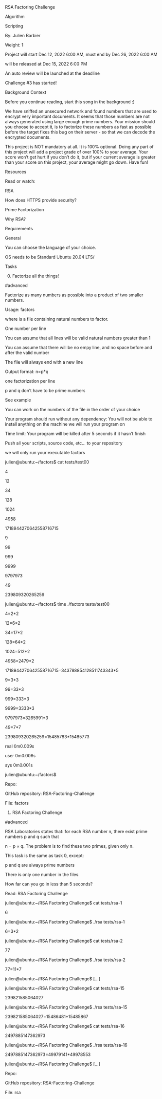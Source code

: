 RSA Factoring Challenge

Algorithm

Scripting

 By: Julien Barbier

 Weight: 1

 Project will start Dec 12, 2022 6:00 AM, must end by Dec 26, 2022 6:00 AM

 will be released at Dec 15, 2022 6:00 PM

 An auto review will be launched at the deadline

Challenge #3 has started!

Background Context

Before you continue reading, start this song in the background :)









We have sniffed an unsecured network and found numbers that are used to encrypt very important documents. It seems that those numbers are not always generated using large enough prime numbers. Your mission should you choose to accept it, is to factorize these numbers as fast as possible before the target fixes this bug on their server - so that we can decode the encrypted documents.



This project is NOT mandatory at all. It is 100% optional. Doing any part of this project will add a project grade of over 100% to your average. Your score won’t get hurt if you don’t do it, but if your current average is greater than your score on this project, your average might go down. Have fun!



Resources

Read or watch:



RSA

How does HTTPS provide security?

Prime Factorization

Why RSA?

Requirements

General

You can choose the language of your choice.

OS needs to be Standard Ubuntu 20.04 LTS/

Tasks

0. Factorize all the things!

#advanced

Factorize as many numbers as possible into a product of two smaller numbers.



Usage: factors <file>

where <file> is a file containing natural numbers to factor.

One number per line

You can assume that all lines will be valid natural numbers greater than 1

You can assume that there will be no empy line, and no space before and after the valid number

The file will always end with a new line

Output format: n=p*q

one factorization per line

p and q don’t have to be prime numbers

See example

You can work on the numbers of the file in the order of your choice

Your program should run without any dependency: You will not be able to install anything on the machine we will run your program on

Time limit: Your program will be killed after 5 seconds if it hasn’t finish

Push all your scripts, source code, etc… to your repository

we will only run your executable factors

julien@ubuntu:~/factors$ cat tests/test00 

4

12

34

128

1024

4958

1718944270642558716715

9

99

999

9999

9797973

49

239809320265259

julien@ubuntu:~/factors$ time ./factors tests/test00

4=2*2

12=6*2

34=17*2

128=64*2

1024=512*2

4958=2479*2

1718944270642558716715=343788854128511743343*5

9=3*3

99=33*3

999=333*3

9999=3333*3

9797973=3265991*3

49=7*7

239809320265259=15485783*15485773



real    0m0.009s

user    0m0.008s

sys 0m0.001s

julien@ubuntu:~/factors$ 

Repo:



GitHub repository: RSA-Factoring-Challenge

File: factors

  

1. RSA Factoring Challenge

#advanced

RSA Laboratories states that: for each RSA number n, there exist prime numbers p and q such that



n = p × q. The problem is to find these two primes, given only n.



This task is the same as task 0, except:



p and q are always prime numbers

There is only one number in the files

How far can you go in less than 5 seconds?



Read: RSA Factoring Challenge

julien@ubuntu:~/RSA Factoring Challenge$ cat tests/rsa-1

6

julien@ubuntu:~/RSA Factoring Challenge$ ./rsa tests/rsa-1

6=3*2

julien@ubuntu:~/RSA Factoring Challenge$ cat tests/rsa-2

77

julien@ubuntu:~/RSA Factoring Challenge$ ./rsa tests/rsa-2

77=11*7

julien@ubuntu:~/RSA Factoring Challenge$ [...]  

julien@ubuntu:~/RSA Factoring Challenge$ cat tests/rsa-15

239821585064027

julien@ubuntu:~/RSA Factoring Challenge$ ./rsa tests/rsa-15 

239821585064027=15486481*15485867

julien@ubuntu:~/RSA Factoring Challenge$ cat tests/rsa-16

2497885147362973

julien@ubuntu:~/RSA Factoring Challenge$ ./rsa tests/rsa-16

2497885147362973=49979141*49978553

julien@ubuntu:~/RSA Factoring Challenge$ [...]

Repo:



GitHub repository: RSA-Factoring-Challenge

File: rsa
